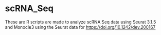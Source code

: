 # scRNA_Seq
These are R scripts are made to analyze scRNA Seq data using Seurat 3.1.5 and Monocle3 using the Seurat data for https://doi.org/10.1242/dev.200167
